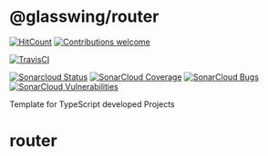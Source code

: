 # @glasswing/router

<!-- [![Npm Version](https://img.shields.io/npm/v/frameworks.svg)](https://www.npmjs.com/package/frameworks) -->
[![HitCount](http://hits.dwyl.io/glasswingjs/router.svg)](http://hits.dwyl.io/glasswingjs/router)
[![Contributions welcome](https://img.shields.io/badge/contributions-welcome-brightgreen.svg?style=flat)](https://github.com/glasswingjs/router/issues)

[![TravisCI](https://travis-ci.org/glasswingjs/router.svg?branch=master)](https://travis-ci.org/glasswingjs/router)
<!-- [![CircleCI](https://circleci.com/gh/glasswingjs/router.svg?style=shield)](https://circleci.com/gh/glasswingjs/router) -->

[![Sonarcloud Status](https://sonarcloud.io/api/project_badges/measure?project=glasswingjs_router&metric=alert_status)](https://sonarcloud.io/dashboard?id=glasswingjs_router) 
 [![SonarCloud Coverage](https://sonarcloud.io/api/project_badges/measure?project=glasswingjs_router&metric=coverage)](https://sonarcloud.io/component_measures/metric/coverage/list?id=glasswingjs_router)
 [![SonarCloud Bugs](https://sonarcloud.io/api/project_badges/measure?project=glasswingjs_router&metric=bugs)](https://sonarcloud.io/component_measures/metric/reliability_rating/list?id=glasswingjs_router)
 [![SonarCloud Vulnerabilities](https://sonarcloud.io/api/project_badges/measure?project=glasswingjs_router&metric=vulnerabilities)](https://sonarcloud.io/component_measures/metric/security_rating/list?id=glasswingjs_router)

<!--
[![Donate to this project using Patreon](https://img.shields.io/badge/patreon-donate-yellow.svg)](https://patreon.com/dragoscirjan)
[![Donate to this project using Paypal](https://img.shields.io/badge/paypal-donate-yellow.svg)](https://www.paypal.com/cgi-bin/webscr?cmd=_s-xclick&hosted_button_id=UMMN8JPLVAUR4&source=url)
[![Donate to this project using Flattr](https://img.shields.io/badge/flattr-donate-yellow.svg)](https://flattr.com/profile/balupton)
[![Donate to this project using Liberapay](https://img.shields.io/badge/liberapay-donate-yellow.svg)](https://liberapay.com/dragoscirjan)
[![Donate to this project using Thanks App](https://img.shields.io/badge/thanksapp-donate-yellow.svg)](https://givethanks.app/donate/npm/badges)
[![Donate to this project using Boost Lab](https://img.shields.io/badge/boostlab-donate-yellow.svg)](https://boost-lab.app/dragoscirjan/badges)
[![Donate to this project using Buy Me A Coffee](https://img.shields.io/badge/buy%20me%20a%20coffee-donate-yellow.svg)](https://buymeacoffee.com/balupton)
[![Donate to this project using Open Collective](https://img.shields.io/badge/open%20collective-donate-yellow.svg)](https://opencollective.com/dragoscirjan)
[![Donate to this project using Cryptocurrency](https://img.shields.io/badge/crypto-donate-yellow.svg)](https://dragoscirjan.me/crypto)
[![Donate to this project using Paypal](https://img.shields.io/badge/paypal-donate-yellow.svg)](https://dragoscirjan.me/paypal)
[![Buy an item on our wishlist for us](https://img.shields.io/badge/wishlist-donate-yellow.svg)](https://dragoscirjan.me/wishlist)
-->

Template for TypeScript developed Projects
# router
